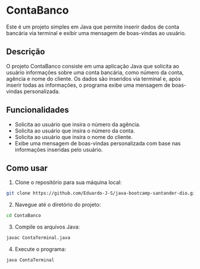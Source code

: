 # ContaBanco

Este é um projeto simples em Java que permite inserir dados de conta bancária via terminal e exibir uma mensagem de boas-vindas ao usuário.

## Descrição

O projeto ContaBanco consiste em uma aplicação Java que solicita ao usuário informações sobre uma conta bancária, como número da conta, agência e nome do cliente. Os dados são inseridos via terminal e, após inserir todas as informações, o programa exibe uma mensagem de boas-vindas personalizada.

## Funcionalidades

- Solicita ao usuário que insira o número da agência.
- Solicita ao usuário que insira o número da conta.
- Solicita ao usuário que insira o nome do cliente.
- Exibe uma mensagem de boas-vindas personalizada com base nas informações inseridas pelo usuário.

## Como usar

1. Clone o repositório para sua máquina local:

```bash
git clone https://github.com/Eduardo-J-S/java-bootcamp-santander-dio.git
```
2. Navegue até o diretório do projeto:

```bash
cd ContaBanco
```
3. Compile os arquivos Java:

```bash
javac ContaTerminal.java
```
4. Execute o programa:

```bash
java ContaTerminal
```
